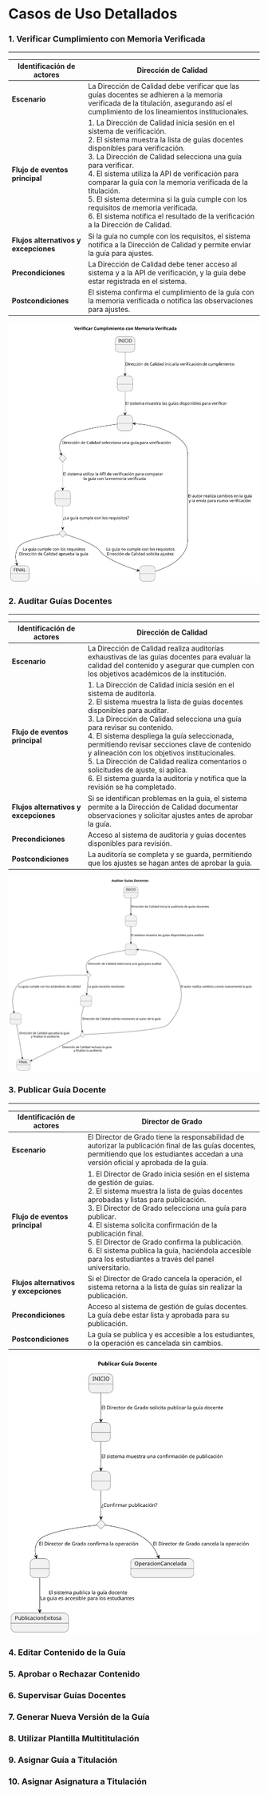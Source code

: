 # Casos de Uso Detallados

### 1. Verificar Cumplimiento con Memoria Verificada
-------------
| **Identificación de actores**      | Dirección de Calidad |
|------------------------------------|----------------------|
| **Escenario**                      | La Dirección de Calidad debe verificar que las guías docentes se adhieren a la memoria verificada de la titulación, asegurando así el cumplimiento de los lineamientos institucionales. |
| **Flujo de eventos principal**     | 1. La Dirección de Calidad inicia sesión en el sistema de verificación.<br> 2. El sistema muestra la lista de guías docentes disponibles para verificación.<br> 3. La Dirección de Calidad selecciona una guía para verificar.<br> 4. El sistema utiliza la API de verificación para comparar la guía con la memoria verificada de la titulación.<br> 5. El sistema determina si la guía cumple con los requisitos de memoria verificada.<br> 6. El sistema notifica el resultado de la verificación a la Dirección de Calidad. |
| **Flujos alternativos y excepciones** | Si la guía no cumple con los requisitos, el sistema notifica a la Dirección de Calidad y permite enviar la guía para ajustes. |
| **Precondiciones**                | La Dirección de Calidad debe tener acceso al sistema y a la API de verificación, y la guía debe estar registrada en el sistema. |
| **Postcondiciones**               | El sistema confirma el cumplimiento de la guía con la memoria verificada o notifica las observaciones para ajustes. |

![](/images/modelosUML/VerificarGD.svg)

### 2. Auditar Guías Docentes
-------------
| **Identificación de actores**      | Dirección de Calidad |
|------------------------------------|----------------------|
| **Escenario**                      | La Dirección de Calidad realiza auditorías exhaustivas de las guías docentes para evaluar la calidad del contenido y asegurar que cumplen con los objetivos académicos de la institución. |
| **Flujo de eventos principal**     | 1. La Dirección de Calidad inicia sesión en el sistema de auditoría.<br> 2. El sistema muestra la lista de guías docentes disponibles para auditar.<br> 3. La Dirección de Calidad selecciona una guía para revisar su contenido.<br> 4. El sistema despliega la guía seleccionada, permitiendo revisar secciones clave de contenido y alineación con los objetivos institucionales.<br> 5. La Dirección de Calidad realiza comentarios o solicitudes de ajuste, si aplica.<br> 6. El sistema guarda la auditoría y notifica que la revisión se ha completado. |
| **Flujos alternativos y excepciones** | Si se identifican problemas en la guía, el sistema permite a la Dirección de Calidad documentar observaciones y solicitar ajustes antes de aprobar la guía. |
| **Precondiciones**                | Acceso al sistema de auditoría y guías docentes disponibles para revisión. |
| **Postcondiciones**               | La auditoría se completa y se guarda, permitiendo que los ajustes se hagan antes de aprobar la guía. |


![](/images/modelosUML/AuditarGD.svg)

### 3. Publicar Guía Docente
-------------
| **Identificación de actores**      | Director de Grado |
|------------------------------------|-------------------|
| **Escenario**                      | El Director de Grado tiene la responsabilidad de autorizar la publicación final de las guías docentes, permitiendo que los estudiantes accedan a una versión oficial y aprobada de la guía. |
| **Flujo de eventos principal**     | 1. El Director de Grado inicia sesión en el sistema de gestión de guías.<br> 2. El sistema muestra la lista de guías docentes aprobadas y listas para publicación.<br> 3. El Director de Grado selecciona una guía para publicar.<br> 4. El sistema solicita confirmación de la publicación final.<br> 5. El Director de Grado confirma la publicación.<br> 6. El sistema publica la guía, haciéndola accesible para los estudiantes a través del panel universitario. |
| **Flujos alternativos y excepciones** | Si el Director de Grado cancela la operación, el sistema retorna a la lista de guías sin realizar la publicación. |
| **Precondiciones**                | Acceso al sistema de gestión de guías docentes. La guía debe estar lista y aprobada para su publicación. |
| **Postcondiciones**               | La guía se publica y es accesible a los estudiantes, o la operación es cancelada sin cambios. |


![](/images/modelosUML/PublicarGD.svg) 

### 4. Editar Contenido de la Guía


### 5. Aprobar o Rechazar Contenido


### 6. Supervisar Guías Docentes


### 7. Generar Nueva Versión de la Guía


### 8. Utilizar Plantilla Multititulación


### 9. Asignar Guía a Titulación


### 10. Asignar Asignatura a Titulación

